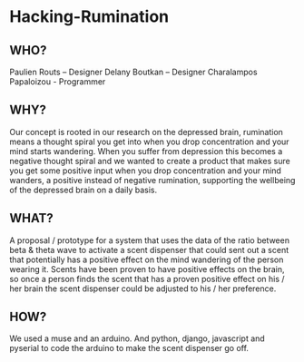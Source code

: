 # Hacking-Rumination

## WHO?
Paulien Routs – Designer 
Delany Boutkan – Designer 
Charalampos Papaloizou - Programmer

## WHY?
Our concept is rooted in our research on the depressed brain, rumination means a thought spiral you get into when you drop concentration and your mind starts wandering. When you suffer from depression this becomes a negative thought spiral and we wanted to create a product that makes sure you get some positive input when you drop concentration and your mind wanders, a positive instead of negative rumination, supporting the wellbeing of the depressed brain on a daily basis.

## WHAT?
A proposal / prototype for a system that uses the data of the ratio between beta & theta wave to activate a scent dispenser that could sent out a scent that potentially has a positive effect on the mind wandering of the person wearing it. Scents have been proven to have positive effects on the brain, so once a person finds the scent that has a proven positive effect on his / her brain the scent dispenser could be adjusted to his / her preference. 

## HOW?
We used a muse and an arduino. And python, django, javascript and pyserial to code the arduino to make the scent dispenser go off.

